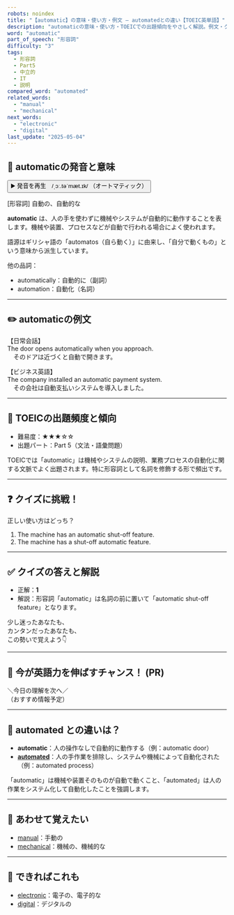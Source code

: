 ```yaml
---
robots: noindex
title: "【automatic】の意味・使い方・例文 ― automatedとの違い【TOEIC英単語】"
description: "automaticの意味・使い方・TOEICでの出題傾向をやさしく解説。例文・クイズ付きでautomatedとの違いもわかりやすく学べます。"
word: "automatic"
part_of_speech: "形容詞"
difficulty: "3"
tags:
  - 形容詞
  - Part5
  - 中立的
  - IT
  - 説明
compared_word: "automated"
related_words:
  - "manual"
  - "mechanical"
next_words:
  - "electronic"
  - "digital"
last_update: "2025-05-04"
---
```


## 🔰 automaticの発音と意味

<button class="play-audio" onclick="playTTS('automatic')">
  <span class="play-audio-main">
    ▶️ 発音を再生　/ˌɔː.təˈmæt.ɪk/
  </span>
  <span class="play-audio-sub">
    （オートマティック）
  </span>
</button>

[形容詞] 自動の、自動的な

**automatic** は、人の手を使わずに機械やシステムが自動的に動作することを表します。機械や装置、プロセスなどが自動で行われる場合によく使われます。

語源はギリシャ語の「automatos（自ら動く）」に由来し、「自分で動くもの」という意味から派生しています。

他の品詞：  
- automatically：自動的に（副詞）
- automation：自動化（名詞）

---

## ✏️ automaticの例文

【日常会話】  
The door opens automatically when you approach.  
　そのドアは近づくと自動で開きます。

【ビジネス英語】  
The company installed an automatic payment system.  
　その会社は自動支払いシステムを導入しました。

---

## 🎯 TOEICの出題頻度と傾向

- 難易度：★★★☆☆
- 出題パート：Part 5（文法・語彙問題）

TOEICでは「automatic」は機械やシステムの説明、業務プロセスの自動化に関する文脈でよく出題されます。特に形容詞として名詞を修飾する形で頻出です。

---

## ❓ クイズに挑戦！

正しい使い方はどっち？

1. The machine has an automatic shut-off feature.  
2. The machine has a shut-off automatic feature.

---

## ✅ クイズの答えと解説

- 正解：**1**
- 解説：形容詞「automatic」は名詞の前に置いて「automatic shut-off feature」となります。

少し迷ったあなたも、  
カンタンだったあなたも、  
この勢いで覚えよう👇️

---

## 🚀 今が英語力を伸ばすチャンス！ (PR)

<div class="info-center">
＼今日の理解を次へ／<br>  
（おすすめ情報予定）
</div>

---

## 🤔  automated との違いは？

- **automatic**：人の操作なしで自動的に動作する（例：automatic door）
- **[automated](/word/automated/)**：人の手作業を排除し、システムや機械によって自動化された（例：automated process）

「automatic」は機械や装置そのものが自動で動くこと、「automated」は人の作業をシステム化して自動化したことを強調します。

---

## 🧩 あわせて覚えたい

- [manual](/word/manual/)：手動の
- [mechanical](/word/mechanical/)：機械の、機械的な

---

## 📖 できればこれも

- [electronic](/word/electronic/)：電子の、電子的な
- [digital](/word/digital/)：デジタルの

<!-- cvid: aid02_bid45 -->
